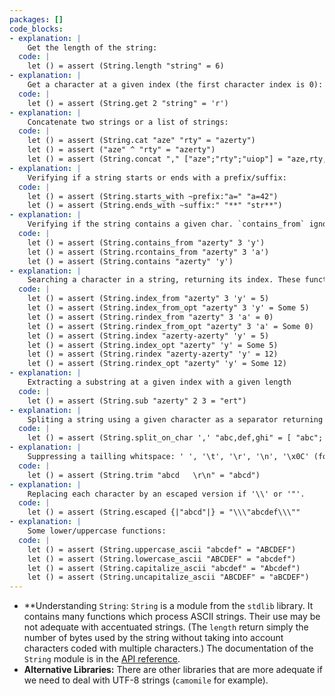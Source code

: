 ```yaml
---
packages: []
code_blocks:
- explanation: |
    Get the length of the string:
  code: |
    let () = assert (String.length "string" = 6)
- explanation: |
    Get a character at a given index (the first character index is 0):
  code: |
    let () = assert (String.get 2 "string" = 'r')
- explanation: |
    Concatenate two strings or a list of strings:
  code: |
    let () = assert (String.cat "aze" "rty" = "azerty")
    let () = assert ("aze" ^ "rty" = "azerty")
    let () = assert (String.concat "," ["aze";"rty";"uiop"] = "aze,rty,uiop"])
- explanation: |
    Verifying if a string starts or ends with a prefix/suffix:
  code: |
    let () = assert (String.starts_with ~prefix:"a=" "a=42")
    let () = assert (String.ends_with ~suffix:" "**" "str**")
- explanation: |
    Verifying if the string contains a given char. `contains_from` ignore characters before a given index. `rcontains_from` ignore characters after the given index. (The character pointed by the index is always considered).
  code: |
    let () = assert (String.contains_from "azerty" 3 'y')
    let () = assert (String.rcontains_from "azerty" 3 'a')
    let () = assert (String.contains "azerty" 'y')
- explanation: |
    Searching a character in a string, returning its index. These functions are similar to the previous ones. The `_opt` versions return `None` if the character is not found, and `Some index` if it exists. The other functions raise a `Not_found` if no characters are found. The `r` functions search backward from the index (or the end with `rindex`).
  code: |
    let () = assert (String.index_from "azerty" 3 'y' = 5)
    let () = assert (String.index_from_opt "azerty" 3 'y' = Some 5)
    let () = assert (String.rindex_from "azerty" 3 'a' = 0)
    let () = assert (String.rindex_from_opt "azerty" 3 'a' = Some 0)
    let () = assert (String.index "azerty-azerty" 'y' = 5)
    let () = assert (String.index_opt "azerty" 'y' = Some 5)
    let () = assert (String.rindex "azerty-azerty" 'y' = 12)
    let () = assert (String.rindex_opt "azerty" 'y' = Some 12)
- explanation: |
    Extracting a substring at a given index with a given length
  code: |
    let () = assert (String.sub "azerty" 2 3 = "ert")
- explanation: |
    Spliting a string using a given character as a separator returning a list of substrings:
  code: |
    let () = assert (String.split_on_char ',' "abc,def,ghi" = [ "abc"; "def"; "ghi"])
- explanation: |
    Suppressing a tailling whitspace: ' ', '\t', '\r', '\n', '\x0C' (form-feed)
  code: |
    let () = assert (String.trim "abcd   \r\n" = "abcd")
- explanation: |
    Replacing each character by an escaped version if '\\' or '"'.
  code: |
    let () = assert (String.escaped {|"abcd"|} = "\\\"abcdef\\\""
- explanation: |
    Some lower/uppercase functions:
  code: |
    let () = assert (String.uppercase_ascii "abcdef" = "ABCDEF")
    let () = assert (String.lowercase_ascii "ABCDEF" = "abcdef")
    let () = assert (String.capitalize_ascii "abcdef" = "Abcdef")
    let () = assert (String.uncapitalize_ascii "ABCDEF" = "aBCDEF")
---
```


- **Understanding `String`: `String` is a module from the `stdlib` library. It contains many functions which process ASCII strings. Their use may be not adequate with accentuated strings. (The `length` return simply the number of bytes used by the string without taking into account characters coded with multiple characters.) The documentation of the `String` module is in the [API reference](https://v2.ocaml.org/api/Stdlib.String.html).
- **Alternative Libraries:** There are other libraries that are more adequate if we need to deal with UTF-8 strings (`camomile` for example).
